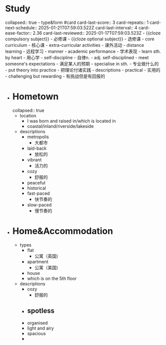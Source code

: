 # Study
collapsed:: true
	- type&form #card
	  card-last-score:: 3
	  card-repeats:: 1
	  card-next-schedule:: 2025-01-21T07:59:03.522Z
	  card-last-interval:: 4
	  card-ease-factor:: 2.36
	  card-last-reviewed:: 2025-01-17T07:59:03.523Z
		- {{cloze compulsory subject}}
			- 必修课
		- {{cloze optional subject}}
			- 选修课
		- core curriculum
			- 核心课
		- extra-curricular activities
			- 课外活动
		- distance learning
			- 远程学习
	- manner
		- academic performance
			- 学术表现
		- learn sth. by heart
			- 用心学
		- self-discipline
			- 自律n.
			- adj. self-disciplined
		- meet someone's expectations
			- 满足某人的预期
		- specialise in sth.
			- 专业做什么的
		- put theory into practice
			- 把理论付诸实践
	- descriptions
		- practical
			- 实用的
		- challenging but rewarding
			- 有挑战但是有回报的
- # Hometown
  collapsed:: true
	- location
		- I was born and raised in/which is located in
		- coastal/inland/riverside/lakeside
	- descriptions
		- metropolis
			- 大都市
		- laid-back
			- 放松的
		- vibrant
			- 活力的
		- cozy
			- 舒服的
		- peaceful
		- historical
		- fast-paced
			- 快节奏的
		- slow-paced
			- 慢节奏的
- # Home&Accommodation
	- types
		- flat
			- 公寓（英国)
		- apartment
			- 公寓（美国)
		- house
		- which is on the 5th floor
	- descriptions
		- cozy
			- 舒服的
		- spotless
			-
		- organised
		- light and airy
		- spacious
		-